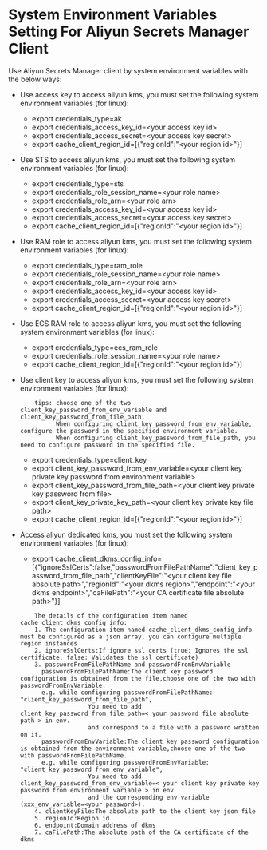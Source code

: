 # System Environment Variables Setting For Aliyun Secrets Manager Client 

Use Aliyun Secrets Manager client by system environment variables with the below ways:

* Use access key to access aliyun kms, you must set the following system environment variables (for linux):

	- export credentials\_type=ak
	- export credentials\_access\_key\_id=\<your access key id>
	- export credentials\_access\_secret=\<your access key secret>
	- export cache\_client\_region\_id=[{"regionId":"\<your region id>"}]

* Use STS to access aliyun kms, you must set the following system environment variables (for linux):

	- export credentials\_type=sts
	- export credentials\_role\_session_name=\<your role name>
	- export credentials\_role\_arn=\<your role arn>
	- export credentials\_access\_key\_id=\<your access key id>
	- export credentials\_access\_secret=\<your access key secret>
	- export cache\_client\_region\_id=[{"regionId":"\<your region id>"}]

* Use RAM role to access aliyun kms, you must set the following system environment variables (for linux):

	- export credentials_type=ram\_role
	- export credentials\_role\_session\_name=\<your role name>
	- export credentials\_role\_arn=\<your role arn>
	- export credentials\_access\_key\_id=\<your access key id>
	- export credentials\_access\_secret=\<your access key secret>
	- export cache\_client\_region\_id=[{"regionId":"\<your region id>"}]

* Use ECS RAM role to access aliyun kms, you must set the following system environment variables (for linux):

	- export credentials\_type=ecs\_ram\_role
	- export credentials\_role\_session\_name=\<your role name>
	- export cache\_client\_region\_id=[{"regionId":"\<your region id>"}]

* Use client key to access aliyun kms, you must set the following system environment variables (for linux):
    ```
        tips: choose one of the two client_key_password_from_env_variable and client_key_password_from_file_path,
              When configuring client_key_password_from_env_variable, configure the password in the specified environment variable. 
              When configuring client_key_password_from_file_path, you need to configure password in the specified file.
    ```
	- export credentials\_type=client\_key
	- export client\_key\_password\_from\_env\_variable=\<your client key private key password from environment variable>
	- export client\_key\_password\_from\_file\_path=\<your client key private key password from file>
	- export client\_key\_private\_key\_path=\<your client key private key file path>
	- export cache\_client\_region\_id=[{"regionId":"\<your region id>"}]

* Access aliyun dedicated kms, you must set the following system environment variables (for linux):

    - export cache_client_dkms_config_info=[{"ignoreSslCerts":false,"passwordFromFilePathName":"client_key_password_from_file_path","clientKeyFile":"\<your client key file absolute path>","regionId":"\<your dkms region>","endpoint":"\<your dkms endpoint>","caFilePath":"\<your CA certificate file absolute path>"}]
    ```
        The details of the configuration item named cache_client_dkms_config_info:
        1. The configuration item named cache_client_dkms_config_info must be configured as a json array, you can configure multiple region instances
        2. ignoreSslCerts:If ignore ssl certs (true: Ignores the ssl certificate, false: Validates the ssl certificate)
        3. passwordFromFilePathName and passwordFromEnvVariable
          passwordFromFilePathName:The client key password configuration is obtained from the file,choose one of the two with passwordFromEnvVariable.
          e.g. while configuring passwordFromFilePathName: "client_key_password_from_file_path",
                       You need to add client_key_password_from_file_path=< your password file absolute path > in env.
                       and correspond to a file with a password written on it.
          passwordFromEnvVariable:The client key password configuration is obtained from the environment variable,choose one of the two with passwordFromFilePathName.
          e.g. while configuring passwordFromEnvVariable: "client_key_password_from_env_variable",
                       You need to add client_key_password_from_env_variable=< your client key private key password from environment variable > in env
                       and the corresponding env variable (xxx_env_variable=<your password>).
        4. clientKeyFile:The absolute path to the client key json file
        5. regionId:Region id
        6. endpoint:Domain address of dkms
  		7. caFilePath:The absolute path of the CA certificate of the dkms
    ```
    
    
  